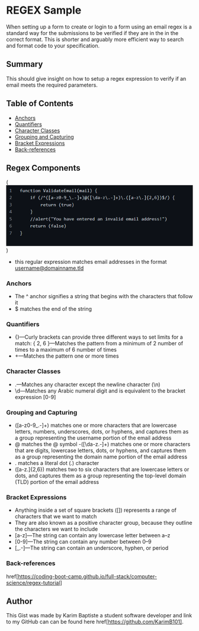# REGEX Sample

When setting up a form to create or login to a form using an email regex is a standard way for the submissions to be verified if they are in the in the correct format. This is shorter and arguably more efficient way to search and format code to your specification. 

## Summary

This should give insight on how to setup a regex expression to verify if an email meets the required parameters.

## Table of Contents

- [Anchors](#anchors)
- [Quantifiers](#quantifiers)
- [Character Classes](#character-classes)
- [Grouping and Capturing](#grouping-and-capturing)
- [Bracket Expressions](#bracket-expressions)
- [Back-references](#back-references)

## Regex Components
(![Email verification Function with REGEX](images/function%20snip.png))
- this regular expression matches email addresses in the format username@domainname.tld
### Anchors
- The ^ anchor signifies a string that begins with the characters that follow it
- $ matches the end of the string

### Quantifiers
- {}—Curly brackets can provide three different ways to set limits for a match:
    { 2, 6 }—Matches the pattern from a minimum of 2 number of times to a maximum of 6 number of times
- +—Matches the pattern one or more times

### Character Classes
- .—Matches any character except the newline character (\n)
- \d—Matches any Arabic numeral digit and is equivalent to the bracket expression [0-9]

### Grouping and Capturing
- ([a-z0-9_\.-]+) matches one or more characters that are lowercase letters, numbers, underscores, dots, or hyphens, and captures them as a group representing the username portion of the email address
- @ matches the @ symbol
-([\da-z\.-]+) matches one or more characters that are digits, lowercase letters, dots, or hyphens, and captures them as a group representing the domain name portion of the email address
- \. matches a literal dot (.) character
- ([a-z\.]{2,6}) matches two to six characters that are lowercase letters or dots, and captures them as a group representing the top-level domain (TLD) portion of the email address

### Bracket Expressions
- Anything inside a set of square brackets ([]) represents a range of characters that we want to match
- They are also known as a positive character group, because they outline the characters we want to include
- [a-z]—The string can contain any lowercase letter between a–z
- [0-9]—The string can contain any number between 0–9
- [_.-]—The string can contain an underscore, hyphen, or period

### Back-references
href[https://coding-boot-camp.github.io/full-stack/computer-science/regex-tutorial] 

## Author

This Gist was made by Karim Baptiste a student software developer and link to my GitHub can can be found here href[https://github.com/KarimB101].
